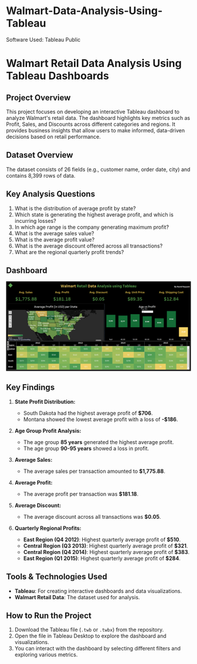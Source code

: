 # Walmart-Data-Analysis-Using-Tableau
Software Used: Tableau Public

# Walmart Retail Data Analysis Using Tableau Dashboards

## Project Overview
This project focuses on developing an interactive Tableau dashboard to analyze Walmart's retail data. The dashboard highlights key metrics such as Profit, Sales, and Discounts across different categories and regions. It provides business insights that allow users to make informed, data-driven decisions based on retail performance.

## Dataset Overview
The dataset consists of 26 fields (e.g., customer name, order date, city) and contains 8,399 rows of data.

## Key Analysis Questions
1. What is the distribution of average profit by state?
2. Which state is generating the highest average profit, and which is incurring losses?
3. In which age range is the company generating maximum profit?
4. What is the average sales value?
5. What is the average profit value?
6. What is the average discount offered across all transactions?
7. What are the regional quarterly profit trends?

## Dashboard
![Walmart Data Dashboard](Dashboard.png)

## Key Findings
1. **State Profit Distribution:**
   - South Dakota had the highest average profit of **$706**.
   - Montana showed the lowest average profit with a loss of **-$186**.
  
2. **Age Group Profit Analysis:**
   - The age group **85 years** generated the highest average profit.
   - The age group **90-95 years** showed a loss in profit.

3. **Average Sales:**
   - The average sales per transaction amounted to **$1,775.88**.

4. **Average Profit:**
   - The average profit per transaction was **$181.18**.

5. **Average Discount:**
   - The average discount across all transactions was **$0.05**.

6. **Quarterly Regional Profits:**
   - **East Region (Q4 2012)**: Highest quarterly average profit of **$510**.
   - **Central Region (Q3 2013)**: Highest quarterly average profit of **$321**.
   - **Central Region (Q4 2014)**: Highest quarterly average profit of **$383**.
   - **East Region (Q1 2015)**: Highest quarterly average profit of **$284**.

## Tools & Technologies Used
- **Tableau**: For creating interactive dashboards and data visualizations.
- **Walmart Retail Data**: The dataset used for analysis.

## How to Run the Project
1. Download the Tableau file (`.twb` or `.twbx`) from the repository.
2. Open the file in Tableau Desktop to explore the dashboard and visualizations.
3. You can interact with the dashboard by selecting different filters and exploring various metrics.
